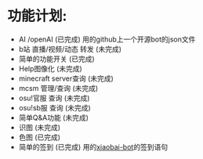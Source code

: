 # 功能计划: 
- AI /openAI (已完成) 用的github上一个开源bot的json文件
- b站 直播/视频/动态 转发 (未完成)
- 简单的功能开关 (已完成)
- Help图像化 (未完成)
- minecraft server查询 (未完成)
- mcsm 管理/查询 (未完成)
- osu!官服 查询 (未完成)
- osu!sb服 查询 (未完成)
- 简单Q&A功能 (未完成)
- 识图 (未完成)
- 色图 (已完成)
- 简单的签到 (已完成) 用的[xiaobai-bot](https://github.com/chenxuxin188/xiaobai-bot)的签到语句

